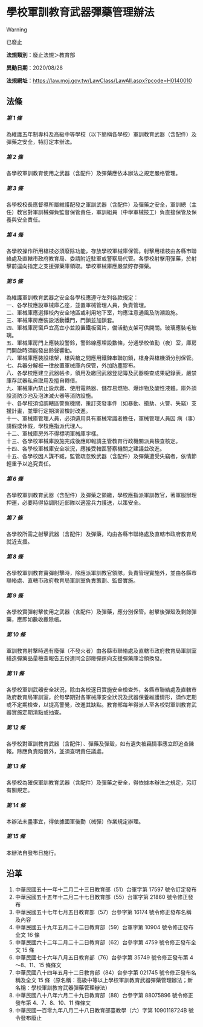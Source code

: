# 學校軍訓教育武器彈藥管理辦法
> [!WARNING]
> 已廢止

**法規類別**：廢止法規＞教育部

**異動日期**：2020/08/28  

**法規網址**：https://law.moj.gov.tw/LawClass/LawAll.aspx?pcode=H0140010



## 法條
##### 第 1 條
為維護五年制專科及高級中等學校（以下簡稱各學校）軍訓教育武器（含配件）及彈藥之安全，特訂定本辦法。

##### 第 2 條
各學校軍訓教育使用之武器（含配件）及彈藥應依本辦法之規定嚴格管理。

##### 第 3 條
各學校校長應督導所屬維護配發之軍訓武器（含配件）及彈藥之安全，軍訓總（主任）教官對軍訓械彈負監督保管責任，軍訓組員（中學軍械技工）負直接保管及保養與安全責任。

##### 第 4 條
各學校操作所用槍枝必須廢除功能，存放學校軍械庫保管。射擊用槍枝由各縣市聯絡處及直轄市政府教育局、委請附近駐軍或警察局代管。各學校射擊用彈藥，於射擊前逕向指定之支援彈藥庫領取。學校軍械庫應嚴禁貯存彈藥。

##### 第 5 條
為維護軍訓教育武器之安全各學校應遵守左列各款規定：  
一、各學校應設軍械庫乙座，並置軍械管理人員，負責管理。  
二、軍械庫應選擇校內安全地區或利用地下室，均應注意通風及防潮設施。  
三、軍械庫房應裝設活動鐵門，門鎖並加鎖套。  
四、軍械庫房窗戶宜高宜小並設置鐵板窗片，備活動支架可供開關。玻璃應裝毛玻璃。  
五、軍械庫房門上應裝設警鈴，警鈴線應埋設數條，分通學校值勤（夜）室，庫房門開啟時須能發出鈴聲響動。  
六、軍械庫應裝設槍架，槍與槍之間應用鐵鍊串聯加鎖，槍身與槍機須分別保管。  
七、兵器分解板一律放置軍械庫內保管，外加防塵膠布。  
八、各學校應建立武器帳卡，領用及繳回武器登記簿及武器檢查成果紀錄表，嚴禁庫存武器私自取用及擅自轉借。  
九、軍械庫內禁止設炊爨、使用電熱器、儲存易燃物、爆炸物及酸性液體。庫外須設消防沙池及泡沫滅火器等消防設施。  
十、各學校須協調轄區警察機關，策訂突發事件（如暴動、搶劫、火警、失竊）支援計畫，並舉行定期演習檢討改進。  
十一、軍械庫管理人員，必須遴用具有軍械常識者擔任，軍械管理人員因 病（事）請假或休假，學校應指派代理人。  
十二、軍械庫房外不得標明軍械庫字樣。  
十三、各學校軍械庫設施完成後應即報請主管教育行政機關派員檢查核定。  
十四、各學校軍械庫安全狀況，應接受轄區警察機關之建議並改進。  
十五、各學校因人謀不臧，監管疏忽致武器（含配件）及彈藥遭受失竊者，依情節輕重予以追究責任。

##### 第 6 條
各學校軍訓教育武器（含配件）及彈藥之領繳，學校應指派軍訓教官，著軍服辦理押運，必要時得協調附近部隊以適當兵力護送，以策安全。

##### 第 7 條
各學校所需之射擊武器（含配件）及彈藥，均由各縣市聯絡處及直轄市政府教育局就近支援。

##### 第 8 條
各學校軍訓教育實彈射擊時，除應派軍訓教官領隊，負責管理實施外，並由各縣市聯絡處、直轄市政府教育局軍訓室負責策劃、監督實施。

##### 第 9 條
各學校實彈射擊使用之武器（含配件）及彈藥，應分別保管。射擊後彈殼及剩餘彈藥，應即如數收繳除帳。

##### 第 10 條
軍訓教育射擊時遇有廢彈（不發火者）由各縣市聯絡處及直轄市政府教育局軍訓室繕造彈藥品量檢查報告五份連同全部廢彈逕向支援彈藥庫洽領換發。

##### 第 11 條
各學校軍訓武器安全狀況，除由各校逐日實施安全檢查外，各縣市聯絡處及直轄市政府教育局軍訓室，於每學期對各軍械庫安全狀況及武器保養維護情形，須作定期或不定期檢查，以提高警覺，改進其缺點。教育部每年得派人至各校對軍訓教育武器實施定期清點或抽查。

##### 第 12 條
各學校對軍訓教育武器（含配件）、彈藥及彈殼，如有遺失被竊情事應立即追查陳報。除應負責賠償外，並須查明責任議處。

##### 第 13 條
各學校為確保軍訓教育武器（含配件）及彈藥之安全，得依據本辦法之規定，另訂有關規定。

##### 第 14 條
本辦法未盡事宜，得依據國軍後勤（械彈）作業規定辦理。

##### 第 15 條
本辦法自發布日施行。

## 沿革
1. 中華民國五十一年十二月二十三日教育部（51）台軍字第 17597  號令訂定發布
1. 中華民國五十五年十二月二十七日教育部（55）台軍字第 21860  號令修正發布
1. 中華民國五十七年七月五日教育部（57）台參字第 16174  號令修正發布名稱及內容
1. 中華民國五十九年五月二十二日教育部（59）台軍字第 10904  號令修正發布全文 16 條
1. 中華民國六十二年二月二十二日教育部（62）台參字第 4759 號令修正發布全文 15 條
1. 中華民國七十六年八月五日教育部（76）台參字第 35749  號令修正發布第 4～8、11、15 條條文
1. 中華民國八十四年五月十二日教育部（84）台參字第 021745 號令修正發布名稱及全文 15 條（原名稱：高級中等以上學校軍訓教育武器彈藥管理辦法；新名稱：學校軍訓教育武器彈藥管理辦法）
1. 中華民國八十八年六月二十九日教育部（88）台參字第 88075896 號令修正發布第 4、7、8、10、11  條條文
1. 中華民國一百零九年八月二十八日教育部臺教學（六）字第 1090118724B  號令發布廢止
